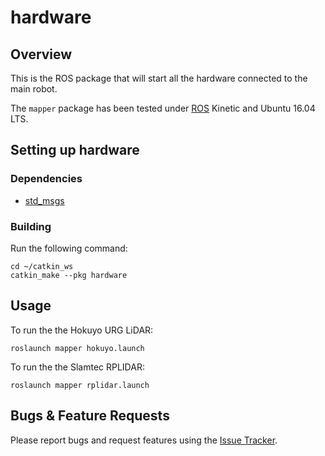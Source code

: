 # hardware

## Overview

This is the ROS package that will start all the hardware connected to the main robot.

The `mapper` package has been tested under [ROS](http://www.ros.org) Kinetic and Ubuntu 16.04 LTS.

## Setting up hardware

### Dependencies

- [std_msgs](http://wiki.ros.org/std_msgs)

### Building

Run the following command:

```
cd ~/catkin_ws
catkin_make --pkg hardware
```

## Usage

To run the the Hokuyo URG LiDAR:
```
roslaunch mapper hokuyo.launch
```

To run the the Slamtec RPLIDAR:
```
roslaunch mapper rplidar.launch
```

## Bugs & Feature Requests

Please report bugs and request features using the [Issue Tracker](https://github.com/ERA-IITK/ICRA_ai_challenge/issues).
